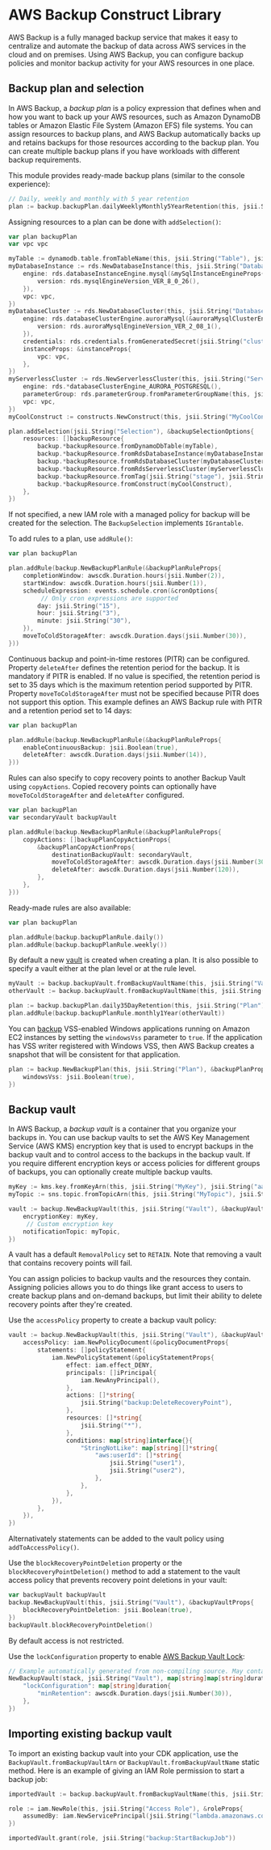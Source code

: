 # AWS Backup Construct Library

AWS Backup is a fully managed backup service that makes it easy to centralize and automate the
backup of data across AWS services in the cloud and on premises. Using AWS Backup, you can
configure backup policies and monitor backup activity for your AWS resources in one place.

## Backup plan and selection

In AWS Backup, a *backup plan* is a policy expression that defines when and how you want to back up
your AWS resources, such as Amazon DynamoDB tables or Amazon Elastic File System (Amazon EFS) file
systems. You can assign resources to backup plans, and AWS Backup automatically backs up and retains
backups for those resources according to the backup plan. You can create multiple backup plans if you
have workloads with different backup requirements.

This module provides ready-made backup plans (similar to the console experience):

```go
// Daily, weekly and monthly with 5 year retention
plan := backup.backupPlan.dailyWeeklyMonthly5YearRetention(this, jsii.String("Plan"))
```

Assigning resources to a plan can be done with `addSelection()`:

```go
var plan backupPlan
var vpc vpc

myTable := dynamodb.table.fromTableName(this, jsii.String("Table"), jsii.String("myTableName"))
myDatabaseInstance := rds.NewDatabaseInstance(this, jsii.String("DatabaseInstance"), &databaseInstanceProps{
	engine: rds.databaseInstanceEngine.mysql(&mySqlInstanceEngineProps{
		version: rds.mysqlEngineVersion_VER_8_0_26(),
	}),
	vpc: vpc,
})
myDatabaseCluster := rds.NewDatabaseCluster(this, jsii.String("DatabaseCluster"), &databaseClusterProps{
	engine: rds.databaseClusterEngine.auroraMysql(&auroraMysqlClusterEngineProps{
		version: rds.auroraMysqlEngineVersion_VER_2_08_1(),
	}),
	credentials: rds.credentials.fromGeneratedSecret(jsii.String("clusteradmin")),
	instanceProps: &instanceProps{
		vpc: vpc,
	},
})
myServerlessCluster := rds.NewServerlessCluster(this, jsii.String("ServerlessCluster"), &serverlessClusterProps{
	engine: rds.*databaseClusterEngine_AURORA_POSTGRESQL(),
	parameterGroup: rds.parameterGroup.fromParameterGroupName(this, jsii.String("ParameterGroup"), jsii.String("default.aurora-postgresql10")),
	vpc: vpc,
})
myCoolConstruct := constructs.NewConstruct(this, jsii.String("MyCoolConstruct"))

plan.addSelection(jsii.String("Selection"), &backupSelectionOptions{
	resources: []backupResource{
		backup.*backupResource.fromDynamoDbTable(myTable),
		backup.*backupResource.fromRdsDatabaseInstance(myDatabaseInstance),
		backup.*backupResource.fromRdsDatabaseCluster(myDatabaseCluster),
		backup.*backupResource.fromRdsServerlessCluster(myServerlessCluster),
		backup.*backupResource.fromTag(jsii.String("stage"), jsii.String("prod")),
		backup.*backupResource.fromConstruct(myCoolConstruct),
	},
})
```

If not specified, a new IAM role with a managed policy for backup will be
created for the selection. The `BackupSelection` implements `IGrantable`.

To add rules to a plan, use `addRule()`:

```go
var plan backupPlan

plan.addRule(backup.NewBackupPlanRule(&backupPlanRuleProps{
	completionWindow: awscdk.Duration.hours(jsii.Number(2)),
	startWindow: awscdk.Duration.hours(jsii.Number(1)),
	scheduleExpression: events.schedule.cron(&cronOptions{
		 // Only cron expressions are supported
		day: jsii.String("15"),
		hour: jsii.String("3"),
		minute: jsii.String("30"),
	}),
	moveToColdStorageAfter: awscdk.Duration.days(jsii.Number(30)),
}))
```

Continuous backup and point-in-time restores (PITR) can be configured.
Property `deleteAfter` defines the retention period for the backup. It is mandatory if PITR is enabled.
If no value is specified, the retention period is set to 35 days which is the maximum retention period supported by PITR.
Property `moveToColdStorageAfter` must not be specified because PITR does not support this option.
This example defines an AWS Backup rule with PITR and a retention period set to 14 days:

```go
var plan backupPlan

plan.addRule(backup.NewBackupPlanRule(&backupPlanRuleProps{
	enableContinuousBackup: jsii.Boolean(true),
	deleteAfter: awscdk.Duration.days(jsii.Number(14)),
}))
```

Rules can also specify to copy recovery points to another Backup Vault using `copyActions`. Copied recovery points can
optionally have `moveToColdStorageAfter` and `deleteAfter` configured.

```go
var plan backupPlan
var secondaryVault backupVault

plan.addRule(backup.NewBackupPlanRule(&backupPlanRuleProps{
	copyActions: []backupPlanCopyActionProps{
		&backupPlanCopyActionProps{
			destinationBackupVault: secondaryVault,
			moveToColdStorageAfter: awscdk.Duration.days(jsii.Number(30)),
			deleteAfter: awscdk.Duration.days(jsii.Number(120)),
		},
	},
}))
```

Ready-made rules are also available:

```go
var plan backupPlan

plan.addRule(backup.backupPlanRule.daily())
plan.addRule(backup.backupPlanRule.weekly())
```

By default a new [vault](#Backup-vault) is created when creating a plan.
It is also possible to specify a vault either at the plan level or at the
rule level.

```go
myVault := backup.backupVault.fromBackupVaultName(this, jsii.String("Vault1"), jsii.String("myVault"))
otherVault := backup.backupVault.fromBackupVaultName(this, jsii.String("Vault2"), jsii.String("otherVault"))

plan := backup.backupPlan.daily35DayRetention(this, jsii.String("Plan"), myVault) // Use `myVault` for all plan rules
plan.addRule(backup.backupPlanRule.monthly1Year(otherVault))
```

You can [backup](https://docs.aws.amazon.com/aws-backup/latest/devguide/windows-backups.html)
VSS-enabled Windows applications running on Amazon EC2 instances by setting the `windowsVss`
parameter to `true`. If the application has VSS writer registered with Windows VSS,
then AWS Backup creates a snapshot that will be consistent for that application.

```go
plan := backup.NewBackupPlan(this, jsii.String("Plan"), &backupPlanProps{
	windowsVss: jsii.Boolean(true),
})
```

## Backup vault

In AWS Backup, a *backup vault* is a container that you organize your backups in. You can use backup
vaults to set the AWS Key Management Service (AWS KMS) encryption key that is used to encrypt backups
in the backup vault and to control access to the backups in the backup vault. If you require different
encryption keys or access policies for different groups of backups, you can optionally create multiple
backup vaults.

```go
myKey := kms.key.fromKeyArn(this, jsii.String("MyKey"), jsii.String("aaa"))
myTopic := sns.topic.fromTopicArn(this, jsii.String("MyTopic"), jsii.String("bbb"))

vault := backup.NewBackupVault(this, jsii.String("Vault"), &backupVaultProps{
	encryptionKey: myKey,
	 // Custom encryption key
	notificationTopic: myTopic,
})
```

A vault has a default `RemovalPolicy` set to `RETAIN`. Note that removing a vault
that contains recovery points will fail.

You can assign policies to backup vaults and the resources they contain. Assigning policies allows
you to do things like grant access to users to create backup plans and on-demand backups, but limit
their ability to delete recovery points after they're created.

Use the `accessPolicy` property to create a backup vault policy:

```go
vault := backup.NewBackupVault(this, jsii.String("Vault"), &backupVaultProps{
	accessPolicy: iam.NewPolicyDocument(&policyDocumentProps{
		statements: []policyStatement{
			iam.NewPolicyStatement(&policyStatementProps{
				effect: iam.effect_DENY,
				principals: []iPrincipal{
					iam.NewAnyPrincipal(),
				},
				actions: []*string{
					jsii.String("backup:DeleteRecoveryPoint"),
				},
				resources: []*string{
					jsii.String("*"),
				},
				conditions: map[string]interface{}{
					"StringNotLike": map[string][]*string{
						"aws:userId": []*string{
							jsii.String("user1"),
							jsii.String("user2"),
						},
					},
				},
			}),
		},
	}),
})
```

Alternativately statements can be added to the vault policy using `addToAccessPolicy()`.

Use the `blockRecoveryPointDeletion` property or the `blockRecoveryPointDeletion()` method to add
a statement to the vault access policy that prevents recovery point deletions in your vault:

```go
var backupVault backupVault
backup.NewBackupVault(this, jsii.String("Vault"), &backupVaultProps{
	blockRecoveryPointDeletion: jsii.Boolean(true),
})
backupVault.blockRecoveryPointDeletion()
```

By default access is not restricted.

Use the `lockConfiguration` property to enable [AWS Backup Vault Lock](https://docs.aws.amazon.com/aws-backup/latest/devguide/vault-lock.html):

```go
// Example automatically generated from non-compiling source. May contain errors.
NewBackupVault(stack, jsii.String("Vault"), map[string]map[string]duration{
	"lockConfiguration": map[string]duration{
		"minRetention": awscdk.Duration.days(jsii.Number(30)),
	},
})
```

## Importing existing backup vault

To import an existing backup vault into your CDK application, use the `BackupVault.fromBackupVaultArn` or `BackupVault.fromBackupVaultName`
static method. Here is an example of giving an IAM Role permission to start a backup job:

```go
importedVault := backup.backupVault.fromBackupVaultName(this, jsii.String("Vault"), jsii.String("myVaultName"))

role := iam.NewRole(this, jsii.String("Access Role"), &roleProps{
	assumedBy: iam.NewServicePrincipal(jsii.String("lambda.amazonaws.com")),
})

importedVault.grant(role, jsii.String("backup:StartBackupJob"))
```
